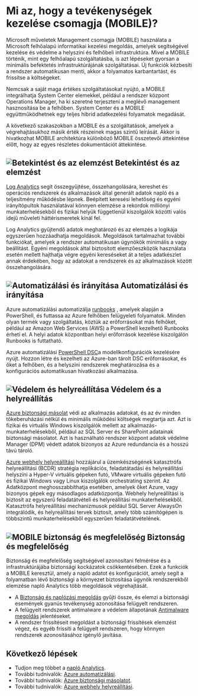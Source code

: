 <properties
   pageTitle="Tevékenységek kezelése csomagja (MOBILE) – áttekintés |} Microsoft Azure"
   description="Microsoft műveletek Management csomagja (MOBILE) használata a Microsoft felhőalapú informatikai kezelési megoldás, amelyek segítségével kezelése és védelme a helyszíni és felhőbeli infrastruktúra.  Ez a cikk a MOBILE szereplő más szolgáltatások azonosítja, és a hivatkozásokra kattintva részletes tartalmuk."
   services="operations-management-suite"
   documentationCenter=""
   authors="bwren"
   manager="jwhit"
   editor="tysonn" />
<tags
   ms.service="operations-management-suite"
   ms.devlang="na"
   ms.topic="get-started-article"
   ms.tgt_pltfrm="na"
   ms.workload="infrastructure-services"
   ms.date="10/24/2016"
   ms.author="bwren" />

# <a name="what-is-operations-management-suite-oms"></a>Mi az, hogy a tevékenységek kezelése csomagja (MOBILE)?

Microsoft műveletek Management csomagja (MOBILE) használata a Microsoft felhőalapú informatikai kezelési megoldás, amelyek segítségével kezelése és védelme a helyszíni és felhőbeli infrastruktúra.  Mivel a MOBILE történik, mint egy felhőalapú szolgáltatásba, is azt lépéseket gyorsan a minimális befektetés infrastruktúrájának szolgáltatásai.  Új funkciók kézbesíti a rendszer automatikusan menti, akkor a folyamatos karbantartást, és frissítse a költségeket.

Nemcsak a saját maga értékes szolgáltatásokat nyújtó, a MOBILE integrálhatja System Center elemekkel, például a rendszer központ Operations Manager, ha ki szeretné terjeszteni a meglévő management hasznosítása be a felhőben.  System Center és a MOBILE együttműködhetnek egy teljes hibrid adatkezelési folyamatok megadását.

A következő szakaszokban a MOBILE és a szolgáltatások, amelyek a végrehajtásukhoz másik érték részeinek magas szintű leírását.  Akkor is hivatkozhat MOBILE architektúra különböző MOBILE összetevői áttekintése előtt, hogy az egyes részletes dokumentációt áttekintése.


## <a name="insight-and-analyticsmediaoperations-management-suite-overviewicon-insight-analyticspng-insight-and-analytics"></a>![Betekintést és az elemzést](media/operations-management-suite-overview/icon-insight-analytics.png) Betekintést és az elemzést

[Log Analytics](http://azure.microsoft.com/documentation/services/log-analytics) segít összegyűjtése, összehangolására, kereshet és operációs rendszerek és alkalmazások által generált adatok napló és a teljesítmény működésbe lépnek. Beépített keresési lehetőség és egyéni irányítópultok használatával könnyen elemzése a rekordok milliónyi munkaterhelésekből és fizikai helyük függetlenül kiszolgálók közötti valós idejű műveleti háttérismeretek kínál fel.

Log Analytics gyűjtendő adatok meghatározó és az elemzés a logikája egyszerűen hozzáadhatja megoldások.  Megoldások tartalmazhat további funkciókat, amelyek a rendszer automatikusan ügynökök minimális a vagy beállítást.  Egyéni megoldások által biztosított elemzőeszközök használata esetén mellett hajthatja végre egyéni kereséseket át a teljes adatkészlet annak érdekében, hogy az adatokat a rendszerek és az alkalmazások között összehangolására.  


## <a name="automation--controlmediaoperations-management-suite-overviewicon-automation-controlpng-automation--control"></a>![Automatizálási és irányítása](media/operations-management-suite-overview/icon-automation-control.png) Automatizálási és irányítása

Azure automatizálási automatizálja [runbooks](../automation/automation-runbook-types.md) , amelyek alapján a PowerShell, és futtassa az Azure felhőben felügyeleti folyamatok.  Minden olyan termék vagy szolgáltatás, köztük az erőforrásokat más felhőket, például az Amazon Web Services (AWS) a PowerShell kezelhető Runbooks érheti el.  A helyi adatok központban helyi erőforrások kezelése kiszolgálón Runbooks is futtatható.

Azure automatizálási [PowerShell DSC](../automation/automation-dsc-overview.md)a modellkonfigurációk kezelésére nyújt.  Hozzon létre és kezelheti az Azure-ban tárolt DSC erőforrásokat, és őket a felhőben, és a helyszíni rendszerek meghatározása és a konfigurációs automatikusan hivatkozási alkalmazása.


## <a name="protection-and-recoverymediaoperations-management-suite-overviewicon-protection-recoverypng-protection-and-disaster-recovery"></a>![Védelem és helyreállítása](media/operations-management-suite-overview/icon-protection-recovery.png) Védelem és a helyreállítás

[Azure biztonsági másolat](http://azure.microsoft.com/documentation/services/backup) védi az alkalmazás adatokat, és az év minden tőkeberuházási nélkül és minimális működési költségek megtartja azt.  Azt is fizikai és virtuális Windows kiszolgálók mellett az alkalmazás-munkaterhelésekből, például az SQL Server és SharePoint adatainak biztonsági másolatot.  Azt is használható rendszer központ adatok védelme Manager (DPM) védett adatok bizonyos az Azure redundancia és a hosszú távú tároló.

[Azure webhely helyreállítási](http://azure.microsoft.com/documentation/services/site-recovery) hozzájárul a üzemkészségének katasztrófa helyreállítási (BCDR) stratégia replikációs, feladatátadási és helyreállítási helyszíni a Hyper-V virtuális gépeken futó, VMware virtuális gépeken futó és fizikai Windows vagy Linux kiszolgálók orchestrating szerint. Az Adatközpont meghosszabbíthatja esetében, amelyek őket Azure, vagy bizonyos gépek egy másodlagos adatközpontja. Webhely helyreállítási is biztosít az egyszerű feladatátvételi és helyreállítási munkaterhelésekből. Katasztrófa helyreállítási mechanizmusok például SQL Server AlwaysOn integrálódik, és helyreállítási tervek biztosít, amely több számítógépen is többszintű munkaterhelésekből egyszerűen feladatátvételének.


## <a name="oms-security-and-compliancemediaoperations-management-suite-overviewicon-security-compliancepng-security-and-compliance"></a>![MOBILE biztonság és megfelelőség](media/operations-management-suite-overview/icon-security-compliance.png) Biztonság és megfelelőség
Biztonság és megfelelőség segítségével azonosítani felmérése és a infrastruktúrájába biztonsági kockázatok csökkentésében.  Ezek a funkciók a MOBILE keresztül, amely a napló adatot és konfigurációt, amely segít a folyamatban lévő biztonsági a környezet biztosítása ügynök rendszerekből elemzése napló Analytics több megoldások végrehajtását.

- A [Biztonság és naplózási megoldás](oms-security-getting-started.md ) gyűjti össze, és elemzi a biztonsági események gyanús tevékenység azonosítása felügyelt rendszeren.
- A felügyelt rendszerek antimalware a védelem állapotának [Antimalware megoldás](log-analytics-malware.md ) jelentéseket.  
- A rendszer frissítéseit megoldást a biztonsági frissítések elemzést végez, és egyéb frissíti a felügyelt rendszeren, hogy könnyen rendszerek azonosításához igénylő javítása.


## <a name="next-steps"></a>Következő lépések
- Tudjon meg többet a [napló Analytics](http://azure.microsoft.com/documentation/services/log-analytics).
- További tudnivalók: [Azure automatizálási](../automation/automation-intro.md).
- További tudnivalók: [Azure biztonsági másolatot](http://azure.microsoft.com/documentation/services/backup).
- További tudnivalók: [Azure webhely helyreállítási](http://azure.microsoft.com/documentation/services/site-recovery).
